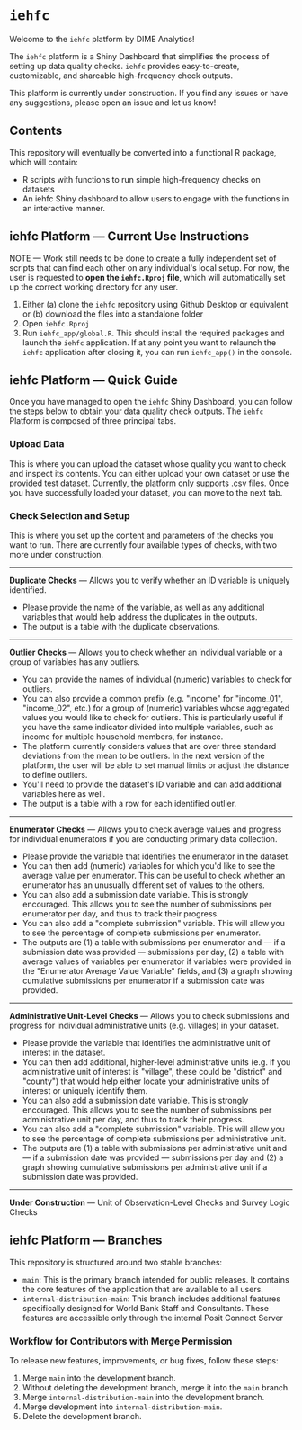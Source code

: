# `iehfc`
Welcome to the `iehfc` platform by DIME Analytics!

The `iehfc` platform is a Shiny Dashboard that simplifies the process of setting up data quality checks. `iehfc` provides easy-to-create, customizable, and shareable high-frequency check outputs.

This platform is currently under construction. If you find any issues or have any suggestions, please open an issue and let us know!

## Contents

This repository will eventually be converted into a functional R package, which will contain:
- R scripts with functions to run simple high-frequency checks on datasets
- An iehfc Shiny dashboard to allow users to engage with the functions in an interactive manner.

## iehfc Platform — Current Use Instructions

NOTE — Work still needs to be done to create a fully independent set of scripts that can find each other on any individual's local setup. For now, the user is requested to **open the `iehfc.Rproj` file**, which will automatically set up the correct working directory for any user.

1. Either (a) clone the `iehfc` repository using Github Desktop or equivalent or (b) download the files into a standalone folder
2. Open `iehfc.Rproj`
3. Run `iehfc_app/global.R`. This should install the required packages and launch the `iehfc` application. If at any point you want to relaunch the `iehfc` application after closing it, you can run `iehfc_app()` in the console.

## iehfc Platform — Quick Guide

Once you have managed to open the `iehfc` Shiny Dashboard, you can follow the steps below to obtain your data quality check outputs. The `iehfc` Platform is composed of three principal tabs.

### Upload Data

This is where you can upload the dataset whose quality you want to check and inspect its contents. You can either upload your own dataset or use the provided test dataset. Currently, the platform only supports .csv files. Once you have successfully loaded your dataset, you can move to the next tab.

### Check Selection and Setup

This is where you set up the content and parameters of the checks you want to run. There are currently four available types of checks, with two more under construction.

---
**Duplicate Checks** — Allows you to verify whether an ID variable is uniquely identified.
- Please provide the name of the variable, as well as any additional variables that would help address the duplicates in the outputs.
- The output is a table with the duplicate observations.

---
**Outlier Checks** — Allows you to check whether an individual variable or a group of variables has any outliers.
- You can provide the names of individual (numeric) variables to check for outliers.
- You can also provide a common prefix (e.g. "income" for "income_01", "income_02", etc.) for a group of (numeric) variables whose aggregated values you would like to check for outliers. This is particularly useful if you have the same indicator divided into multiple variables, such as income for multiple household members, for instance.
- The platform currently considers values that are over three standard deviations from the mean to be outliers. In the next version of the platform, the user will be able to set manual limits or adjust the distance to define outliers.
- You'll need to provide the dataset's ID variable and can add additional variables here as well.
- The output is a table with a row for each identified outlier.

---
**Enumerator Checks** — Allows you to check average values and progress for individual enumerators if you are conducting primary data collection.
- Please provide the variable that identifies the enumerator in the dataset.
- You can then add (numeric) variables for which you'd like to see the average value per enumerator. This can be useful to check whether an enumerator has an unusually different set of values to the others.
- You can also add a submission date variable. This is strongly encouraged. This allows you to see the number of submissions per enumerator per day, and thus to track their progress.
- You can also add a "complete submission" variable. This will allow you to see the percentage of complete submissions per enumerator.
- The outputs are (1) a table with submissions per enumerator and — if a submission date was provided — submissions per day, (2) a table with average values of variables per enumerator if variables were provided in the "Enumerator Average Value Variable" fields, and (3) a graph showing cumulative submissions per enumerator if a submission date was provided.

---
**Administrative Unit-Level Checks** — Allows you to check submissions and progress for individual administrative units (e.g. villages) in your dataset.
- Please provide the variable that identifies the administrative unit of interest in the dataset.
- You can then add additional, higher-level administrative units (e.g. if you administrative unit of interest is "village", these could be "district" and "county") that would help either locate your administrative units of interest or uniquely identify them.
- You can also add a submission date variable. This is strongly encouraged. This allows you to see the number of submissions per administrative unit per day, and thus to track their progress.
- You can also add a "complete submission" variable. This will allow you to see the percentage of complete submissions per administrative unit.
- The outputs are (1) a table with submissions per administrative unit and — if a submission date was provided — submissions per day and (2) a graph showing cumulative submissions per administrative unit if a submission date was provided.

---
**Under Construction** — Unit of Observation-Level Checks and Survey Logic Checks


## iehfc Platform — Branches

This repository is structured around two stable branches:

- `main`: This is the primary branch intended for public releases. It contains the core features of the application that are available to all users.
- `internal-distribution-main`: This branch includes additional features specifically designed for World Bank Staff and Consultants. These features are accessible only through the internal Posit Connect Server

### Workflow for Contributors with Merge Permission

To release new features, improvements, or bug fixes, follow these steps:

1. Merge `main` into the development branch.
2. Without deleting the development branch, merge it into the `main` branch.
3. Merge `internal-distribution-main` into the development branch.
4. Merge development into `internal-distribution-main`.
5. Delete the development branch.
